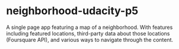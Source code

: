 # neighborhood-udacity-p5
A single page app featuring a map of a neighborhood. With features including featured locations, third-party data about those locations (Foursquare API), and various ways to navigate through the content.
